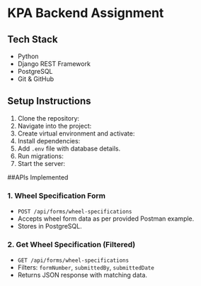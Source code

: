 # KPA Backend Assignment

## Tech Stack
- Python
- Django REST Framework
- PostgreSQL
- Git & GitHub

## Setup Instructions
1. Clone the repository:
2. Navigate into the project:
3. Create virtual environment and activate:
4. Install dependencies:
5. Add `.env` file with database details.
6. Run migrations:
7. Start the server:






##APIs Implemented

### 1. Wheel Specification Form
- `POST /api/forms/wheel-specifications`
- Accepts wheel form data as per provided Postman example.
- Stores in PostgreSQL.

### 2. Get Wheel Specification (Filtered)
- `GET /api/forms/wheel-specifications`
- Filters: `formNumber`, `submittedBy`, `submittedDate`
- Returns JSON response with matching data.







